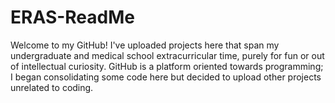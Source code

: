 # ERAS-ReadMe

Welcome to my GitHub! I've uploaded projects here that span my undergraduate and medical school extracurricular time, purely for fun or out of intellectual curiosity. GitHub is a platform oriented towards programming; I began consolidating some code here but decided to upload other projects unrelated to coding.
